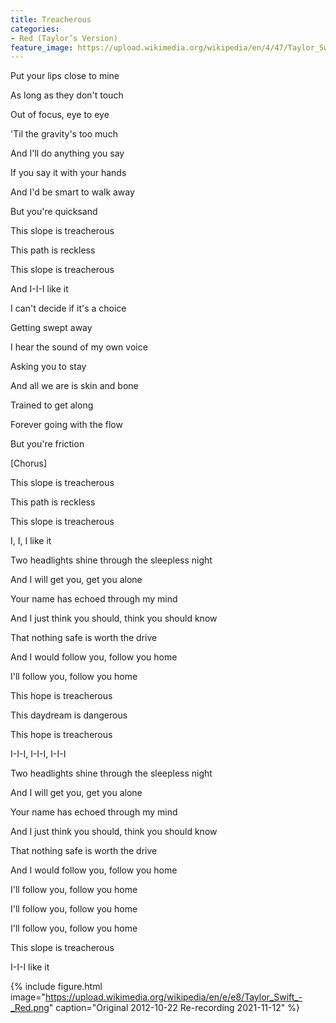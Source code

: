 ```yaml
---
title: Treacherous
categories:
- Red (Taylor’s Version)
feature_image: https://upload.wikimedia.org/wikipedia/en/4/47/Taylor_Swift_-_Red_%28Taylor%27s_Version%29.png
--- 
```

Put your lips close to mine

As long as they don't touch

Out of focus, eye to eye

'Til the gravity's too much

And I'll do anything you say

If you say it with your hands

And I'd be smart to walk away

But you're quicksand

This slope is treacherous

This path is reckless

This slope is treacherous

And I-I-I like it

I can't decide if it's a choice

Getting swept away

I hear the sound of my own voice

Asking you to stay

And all we are is skin and bone

Trained to get along

Forever going with the flow

But you're friction

[Chorus]

This slope is treacherous

This path is reckless

This slope is treacherous

I, I, I like it

Two headlights shine through the sleepless night

And I will get you, get you alone

Your name has echoed through my mind

And I just think you should, think you should know

That nothing safe is worth the drive

And I would follow you, follow you home

I'll follow you, follow you home

This hope is treacherous

This daydream is dangerous

This hope is treacherous

I-I-I, I-I-I, I-I-I

Two headlights shine through the sleepless night

And I will get you, get you alone

Your name has echoed through my mind

And I just think you should, think you should know

That nothing safe is worth the drive

And I would follow you, follow you home

I'll follow you, follow you home

I'll follow you, follow you home

I'll follow you, follow you home

This slope is treacherous

I-I-I like it


 {% include figure.html image="https://upload.wikimedia.org/wikipedia/en/e/e8/Taylor_Swift_-_Red.png" caption="Original 2012-10-22 Re-recording 2021-11-12" %}